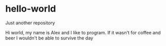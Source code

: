 # hello-world
Just another repository

Hi world, my name is Alex and I like to program. 
If it wasn't for coffee and beer I wouldn't be able to survive the day
